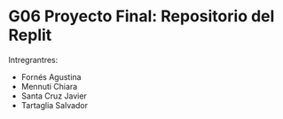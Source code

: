 # G06 Proyecto Final: Repositorio del Replit
Intregrantres:
 * Fornés Agustina
 * Mennuti Chiara
 * Santa Cruz Javier
 * Tartaglia Salvador
 
